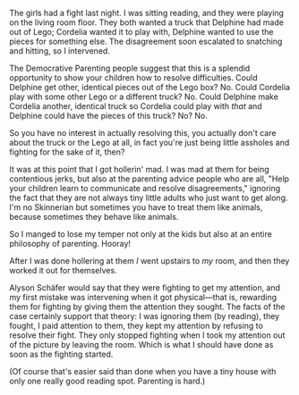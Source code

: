 <!--
.. title: I Get <em>So Mad</em>
.. date: 2009-10-14 09:59:17
.. author: Amy Brown
-->

The girls had a fight last night. I was sitting reading,
and they were playing on the living room floor.  They
both wanted a truck that Delphine had made out of Lego; Cordelia
wanted it to play with, Delphine wanted to use the pieces for
something else.  The disagreement soon 
escalated to snatching and hitting, so I intervened.

The Democrative Parenting people suggest that this is 
a splendid opportunity 
to show your children how to resolve difficulties. 
Could Delphine get other, identical pieces out of the 
Lego box? No. Could Cordelia play with some other Lego or
a different truck? No. Could Delphine make Cordelia another,
identical truck so Cordelia could play with *that* and Delphine
could have the pieces of this truck? No? No. 

So you have no interest in actually resolving this, you actually don't
care about the truck or the Lego at all, in fact you're just 
being little assholes and fighting for the sake of it, then? 

It was at this point that I got hollerin' mad.  I was mad at them
for being contentious jerks, but also at the parenting
advice people who are all, "Help your children learn to communicate
and resolve disagreements," ignoring the fact that they are
not always tiny little adults who just want to get along. 
I'm no Skinnerian but sometimes you have to treat
them like animals, because sometimes they behave like animals.

So I manged to lose my temper not only at the kids but also at
an entire philosophy of parenting. Hooray!

After I was done hollering at them *I* went upstairs to *my*
room, and then they worked it out for themselves.

Alyson Sch&auml;fer would say that they were fighting to
get my attention, and my first mistake was intervening when
it got physical&mdash;that is, rewarding them for fighting by
giving them the attention they sought. The facts of the case
certainly support that theory: I was ignoring them (by reading),
they fought, I paid attention to them, they kept my attention
by refusing to resolve their fight. They only stopped fighting
when I took my attention out of the picture by leaving
the room. Which is what I should have done as soon as the fighting
started.

(Of course that's easier said than done when you have a tiny
house with only one really good reading spot. Parenting is hard.)


